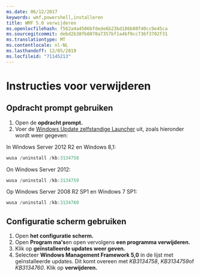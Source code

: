 ```yaml
---
ms.date: 06/12/2017
keywords: wmf,powershell,installeren
title: WMF 5.0 verwijderen
ms.openlocfilehash: f562a4a4506bfdede6b23bd186b80f40cc9e45ca
ms.sourcegitcommit: debd2b38fb8070a7357bf1a4bf9cc736f3702f31
ms.translationtype: MT
ms.contentlocale: nl-NL
ms.lasthandoff: 12/05/2019
ms.locfileid: "71145213"
---
```

# <a name="uninstallation-instructions"></a>Instructies voor verwijderen

## <a name="using-command-prompt"></a>Opdracht prompt gebruiken

1. Open de **opdracht prompt.**
2. Voer de [Windows Update zelfstandige Launcher](https://support.microsoft.com/en-us/kb/934307) uit, zoals hieronder wordt weer gegeven:

In Windows Server 2012 R2 en Windows 8,1:

```powershell
wusa /uninstall /kb:3134758
```

On Windows Server 2012:

```powershell
wusa /uninstall /kb:3134759
```

Op Windows Server 2008 R2 SP1 en Windows 7 SP1:

```powershell
wusa /uninstall /kb:3134760
```

## <a name="using-control-panel"></a>Configuratie scherm gebruiken

1. Open **het configuratie scherm.**
2. Open **Program ma's**en open vervolgens **een programma verwijderen.**
3. Klik op **geïnstalleerde updates weer geven.**
4. Selecteer **Windows Management Framework 5,0** in de lijst met geïnstalleerde updates. Dit komt overeen met *KB3134758*, *KB3134759*of *KB3134760*. Klik op **verwijderen.**
